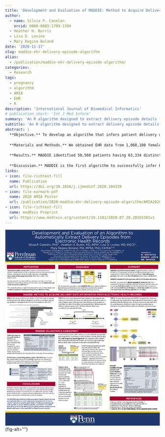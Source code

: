 ```yaml
---
title: 'Development and Evaluation of MADDIE: Method to Acquire Delivery Date Information from Electronic Health Records'
author: 
  - name: Silvia P. Canelón
    orcid: 0000-0003-1709-1394
  - Heather H. Burris
  - Lisa D. Levine
  - Mary Regina Boland
date: '2020-11-17'
slug: maddie-ehr-delivery-episode-algorithm
alias:
  - /publication/maddie-ehr-delivery-episode-algorithm/
categories:
  - Research
tags:
  - pregnancy
  - algorithm
  - AMIA
  - EHR
  - R
description: 'International Journal of Biomedical Informatics'
# publication_short: 'Int J Med Inform'
summary: 'An R algorithm designed to extract delivery episode details from structured Electronic Health Record data.'
subtitle: 'An R algorithm designed to extract delivery episode details from structured Electronic Health Record data.'
abstract: |
  **Objective.** To develop an algorithm that infers patient delivery dates (PDDs) and delivery-specific details from Electronic Health Records (EHRs) with high accuracy; enabling pregnancy-level outcome studies in women’s health.
  
  **Materials and Methods.** We obtained EHR data from 1,060,100 female patients treated at Penn Medicine hospitals or outpatient clinics between 2010-2017. We developed an algorithm called MADDIE: **M**ethod to **A**cquire **D**elivery **D**ate **I**nformation from **E**lectronic Health Records that infers a PDD for distinct deliveries based on EHR encounter dates assigned a delivery code, the frequency of code usage, and the time differential between code assignments. We validated MADDIE's PDDs against a birth log independently maintained by the Department of Obstetrics and Gynecology.
  
  **Results.** MADDIE identified 50,560 patients having 63,334 distinct deliveries. MADDIE was 98.6% accurate (F1-score 92.1%) when compared to the birth log. The PDD was on average 0.68 days earlier than the true delivery date for patients with only one delivery (± 1.43 days) and 0.52 days earlier for patients with more than one delivery episode (± 1.11 days).
  
  **Discussion.** MADDIE is the first algorithm to successfully infer PDD information using only structured delivery codes and identify multiple deliveries per patient. MADDIE is also the first to validate the accuracy of the PDD using an external gold standard of known delivery dates as opposed to manual chart review of a sample.<br><br>**Conclusion.** MADDIE augments the EHR with delivery-specific details extracted with high accuracy and relies only on structured EHR elements while harnessing temporal information and the frequency of code usage to identify accurate PDDs.
links:
- icon: file-richtext-fill
  name: Publication
  url: https://doi.org/10.1016/j.ijmedinf.2020.104339
- icon: file-earmark-pdf
  name: 2020 AMIA Poster
  url: /publication/2020-maddie-ehr-delivery-episode-algorithm/AMIA2020_poster.pdf
- icon: file-richtext-fill
  name: medRxiv Preprint
  url: https://www.medrxiv.org/content/10.1101/2020.07.30.20165381v1
---
```


![Poster presented at the 2020 AMIA Annual Symposium](2020_AMIA_Annual_v2_letter.png){fig-alt=""}
